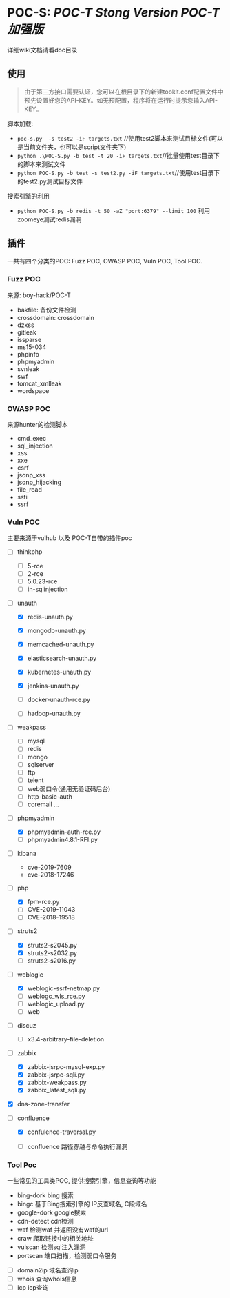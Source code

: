 # POC-S: *POC-T Stong Version POC-T加强版* 

详细wiki文档请看doc目录


## 使用 
> 由于第三方接口需要认证，您可以在根目录下的新建tookit.conf配置文件中预先设置好您的API-KEY。如无预配置，程序将在运行时提示您输入API-KEY。

脚本加载:
- `poc-s.py  -s test2 -iF targets.txt` //使用test2脚本来测试目标文件(可以是当前文件夹，也可以是script文件夹下)
- `python .\POC-S.py -b test -t 20 -iF targets.txt`//批量使用test目录下的脚本来测试文件
- `python POC-S.py -b test -s test2.py -iF targets.txt`//使用test目录下的test2.py测试目标文件


搜索引擎的利用
- `python POC-S.py -b redis -t 50 -aZ "port:6379" --limit 100` 利用zoomeye测试redis漏洞

## 插件
一共有四个分类的POC: Fuzz POC, OWASP POC, Vuln POC, Tool POC.

### Fuzz POC
来源: boy-hack/POC-T

- bakfile: 备份文件检测
- crossdomain: crossdomain
- dzxss 
- gitleak
- issparse
- ms15-034
- phpinfo
- phpmyadmin
- svnleak
- swf
- tomcat_xmlleak
- wordspace

### OWASP POC
来源hunter的检测脚本

- cmd_exec
- sql_injection
- xss
- xxe
- csrf
- jsonp_xss
- jsonp_hijacking
- file_read
- ssti
- ssrf
  
### Vuln POC
主要来源于vulhub 以及 POC-T自带的插件poc

- [ ] thinkphp
	- [ ] 5-rce
	- [ ] 2-rce
	- [ ] 5.0.23-rce
	- [ ] in-sqlinjection

- [ ] unauth
	- [x] redis-unauth.py
	- [x] mongodb-unauth.py
	- [x] memcached-unauth.py
	- [x] elasticsearch-unauth.py
	- [x] kubernetes-unauth.py
	- [x] jenkins-unauth.py
	- [ ] docker-unauth-rce.py
	- [ ] hadoop-unauth.py


- [ ] weakpass
	- [ ] mysql
	- [ ] redis
	- [ ] mongo
	- [ ] sqlserver
	- [ ] ftp
	- [ ] telent
	- [ ] web弱口令(通用无验证码后台)
	- [ ] http-basic-auth
	- [ ] coremail
	...

- [ ] phpmyadmin
	- [x] phpmyadmin-auth-rce.py
	- [ ] phpmyadmin4.8.1-RFI.py

- [ ] kibana
	- cve-2019-7609
	- cve-2018-17246

- [ ] php
	- [x] fpm-rce.py
	- [ ] CVE-2019-11043
	- [ ] CVE-2018-19518

- [ ] struts2
	- [x] struts2-s2045.py
	- [x] struts2-s2032.py
	- [ ] struts2-s2016.py

- [ ] weblogic
	- [x] weblogic-ssrf-netmap.py
	- [ ] weblogc_wls_rce.py
	- [ ] weblogic_upload.py
	- [ ] web

- [ ] discuz
	- [ ] x3.4-arbitrary-file-deletion

- [ ] zabbix
	- [x] zabbix-jsrpc-mysql-exp.py
	- [x] zabbix-jsrpc-sqli.py
	- [x] zabbix-weakpass.py
	- [x] zabbix_latest_sqli.py

- [x] dns-zone-transfer

- [ ] confluence
	- [x] confulence-traversal.py
	- [ ] confluence 路径穿越与命令执行漏洞



### Tool Poc
一些常见的工具类POC, 提供搜索引擎，信息查询等功能

- bing-dork bing 搜索
- bingc 基于Bing搜索引擎的 IP反查域名, C段域名
- google-dork google搜索
- cdn-detect cdn检测
- waf 检测waf 并返回没有waf的url
- craw 爬取链接中的相关地址
- vulscan 检测sql注入漏洞
- portscan 端口扫描，检测弱口令服务
- [ ] domain2ip 域名查询ip
- [ ] whois 查询whois信息
- [ ] icp icp查询